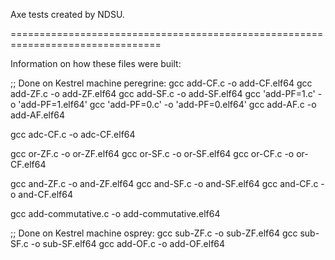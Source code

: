 Axe tests created by NDSU.

================================================================================

Information on how these files were built:

;; Done on Kestrel machine peregrine:
gcc add-CF.c -o add-CF.elf64
gcc add-ZF.c -o add-ZF.elf64
gcc add-SF.c -o add-SF.elf64
gcc 'add-PF=1.c' -o 'add-PF=1.elf64'
gcc 'add-PF=0.c' -o 'add-PF=0.elf64'
gcc add-AF.c -o add-AF.elf64

gcc adc-CF.c -o adc-CF.elf64

gcc or-ZF.c -o or-ZF.elf64
gcc or-SF.c -o or-SF.elf64
gcc or-CF.c -o or-CF.elf64

gcc and-ZF.c -o and-ZF.elf64
gcc and-SF.c -o and-SF.elf64
gcc and-CF.c -o and-CF.elf64

gcc add-commutative.c -o add-commutative.elf64

;; Done on Kestrel machine osprey:
gcc sub-ZF.c -o sub-ZF.elf64
gcc sub-SF.c -o sub-SF.elf64
gcc add-OF.c -o add-OF.elf64
